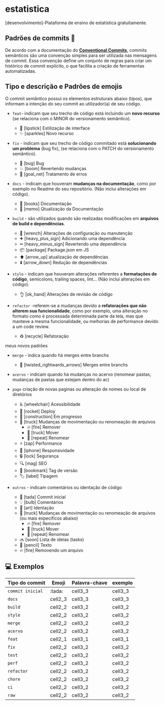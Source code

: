 # estatistica

[desenvolvimento]-Plataforma de ensino de estatística gratuitamente.

## Padrões de commits 📜

De acordo com a documentação do **[Conventional Commits](https://www.conventionalcommits.org/pt-br)**, commits semânticos são uma convenção simples para ser utilizada nas mensagens de commit. Essa convenção define um conjunto de regras para criar um histórico de commit explícito, o que facilita a criação de ferramentas automatizadas.

## Tipo e descrição e Padrões de emojis

O commit semântico possui os elementos estruturais abaixo (tipos), que informam a intenção do seu commit ao utilizador(a) de seu código.

- `feat`- indicam que seu trecho de código está incluindo um **novo recurso** (se relaciona com o MINOR do versionamento semântico).

  - :lipstick: [lipstick] Estilização de interface
  - :sparkles: [sparkles] Novo recurso

- `fix` - indicam que seu trecho de código commitado está **solucionando um problema** (bug fix), (se relaciona com o PATCH do versionamento semântico).

  - :bug: [bug] Bug
  - :boom: [boom] Revertendo mudanças
  - :goal_net: [goal_net] Tratamento de erros

- `docs` - indicam que houveram **mudanças na documentação**, como por exemplo no Readme do seu repositório. (Não inclui alterações em código).

  - :book: [books] Documentação
  - :memo: [memo] Qtualização da Documentação

- `build` - são utilizados quando são realizadas modificações em **arquivos de build e dependências**.

  - :wrench: [wrench] Alterações de configuração ou manutenção
  - :heavy_plus_sign: [heavy_plus_sign] Adicionando uma dependência
  - :heavy_minus_sign: [heavy_minus_sign] Revertendo uma dependência
  - :package: [package] Package.json em JS
  - :arrow_up: [arrow_up] atualização de dependências
  - :arrow_down: [arrow_down] Redução de dependências

- `style` - indicam que houveram alterações referentes a **formatações de código**, semicolons, trailing spaces, lint... (Não inclui alterações em código).

  - :ok_hand: [ok_hand] Alterações de revisão de código

- `refactor` -referem-se a mudanças devido a **refatorações que não alterem sua funcionalidade**, como por exemplo, uma alteração no formato como é processada determinada parte da tela, mas que manteve a mesma funcionalidade, ou melhorias de performance devido a um code review.
  - :recycle: [recycle] Refatoração

meus novos padrões

- `merge` - indica quando há merges entre branchs

  - :twisted_rightwards_arrows: [twisted_rightwards_arrows] Merges entre branchs

- `acervo` - indicam quando há mudanças no acervo (renomear pastas, mudanças de pastas que estejam dentro do ac)

- `page` criação de novas paginas ou alteração de nomes ou local de diretórios

  - :wheelchair: [wheelchair] Acessibilidade
  - :rocket: [rocket] Deploy
  - :construction: [construction] Em progresso
  - :truck: [truck] Mudanças de movimentação ou renomeação de arquivos
    - :fire: [fire] Remover
    - :truck: [truck] Mover
    - :repeat: [repeat] Renomear
  - :zap: [zap] Performance
  - :iphone: [iphone] Responsividade
  - :lock: [lock] Segurança
  - :mag: [mag] SEO
  - :bookmark: [bookmark] Tag de versão
  - :label: [label] Tipagem

- `outros` - indicam comentários ou identação de código
  - :tada: [tada] Commit inicial
  - :bulb: [bulb] Comentários
  - :art: [art] Identação
  - :truck: [truck] Mudanças de movimentação ou renomeação de arquivos (ou mais expecificos abaixo)
    - :fire: [fire] Remover
    - :truck: [truck] Mover
    - :repeat: [repeat] Renomear
  - :soon: [soon] Lista de ideias (tasks)
  - :pencil: [pencil] Texto
  - :fire: [fire] Removendo um arquivo

## 💻 Exemplos

<table>
  <thead>
    <tr>
      <th>Tipo do commit</th>
      <th>Emoji</th>
      <th>Palavra-chave</th>
      <th>exemplo</th>
    </tr>
  </thead>
<tbody>
  <tr>
    <td><code>commit inicial</code></td>
    <td>:tada:</td>
    <td>cell3_3</td>
    <td>cell3_3</td>
  </tr>
  <tr>
    <td><code>docs</code></td>
    <td>cell2_3</td>
    <td>cell3_3</td>
    <td>cell3_3</td>
  </tr>
  <tr>
    <td><code>build</code></td>
    <td>cell2_2</td>
    <td>cell3_2</td>
    <td>cell3_2</td>
  </tr>
    <tr>
    <td><code>style</code></td>
    <td>cell2_2</td>
    <td>cell3_2</td>
    <td>cell3_2</td>
  </tr>
    <tr>
    <td><code>merge</code></td>
    <td>cell2_2</td>
    <td>cell3_2</td>
    <td>cell3_2</td>
  </tr>
  <tr>
    <td><code>acervo</code></td>
    <td>cell2_2</td>
    <td>cell3_2</td>
    <td>cell3_2</td>
  </tr>
  <tr>
    <td><code>feat</code></td>
    <td>cell2_1</td>
    <td>cell3_1</td>
    <td>cell3_1</td>
  </tr>
  <tr>
    <td><code>fix</code></td>
    <td>cell2_2</td>
    <td>cell3_2</td>
    <td>cell3_2</td>
  </tr>
  <tr>
    <td><code>test</code></td>
    <td>cell2_2</td>
    <td>cell3_2</td>
    <td>cell3_2</td>
  </tr>
  <tr>
    <td><code>perf</code></td>
    <td>cell2_2</td>
    <td>cell3_2</td>
    <td>cell3_2</td>
  </tr>
  <tr>
    <td><code>refactor</code></td>
    <td>cell2_2</td>
    <td>cell3_2</td>
    <td>cell3_2</td>
  </tr>
  <tr>
    <td><code>chore</code></td>
    <td>cell2_2</td>
    <td>cell3_2</td>
    <td>cell3_2</td>
  </tr>
  <tr>
    <td><code>ci</code></td>
    <td>cell2_2</td>
    <td>cell3_2</td>
    <td>cell3_2</td>
  </tr>
  <tr>
    <td><code>raw</code></td>
    <td>cell2_2</td>
    <td>cell3_2</td>
    <td>cell3_2</td>
  </tr>
  </tdoby>
</table>
